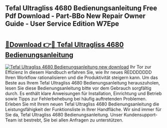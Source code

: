 ## Tefal Ultragliss 4680 Bedienungsanleitung Free Pdf Download - Part-BBo New Repair Owner Guide - User Service Edition W7Epe

# <h2><a href="http://df5986g.blite.top/?on=Tefal+Ultragliss+4680+Bedienungsanleitung">🔗Download 👉🔴 Tefal Ultragliss 4680 Bedienungsanleitung</a></h2>

[![Tefal Ultragliss 4680 Bedienungsanleitung new download](https://i.imgur.com/lujVjoI.png)](http://df5986g.blite.top/?on=Tefal+Ultragliss+4680+Bedienungsanleitung)
Ihr Tor zur Effizienz In diesem Handbuch erfahren Sie, wie Ihr neues REDDDDDDD Ihren Workflow rationalisieren und die Produktivität steigern kann. Um das Beste aus Ihrem Tefal Ultragliss 4680 Bedienungsanleitung herauszuholen, lesen Sie diese Bedienungsanleitung bitte vor dem Gebrauch sorgfältig durch. Es enthält klare Anweisungen für Installation, Einrichtung und Betrieb sowie Tipps zur Fehlerbehebung bei häufig auftretenden Problemen. Erleben Sie mit Ihrem neuen Tefal Ultragliss 4680 Bedienungsanleitung die Leistungsfähigkeit der Funktionsliste in Ihrer Handfläche. Wir sind immer für Sie da, Tefal Ultragliss 4680 Bedienungsanleitung. Unser Kundensupport-Team ist bestrebt, Sie bei allen Anfragen zu unterstützen.
